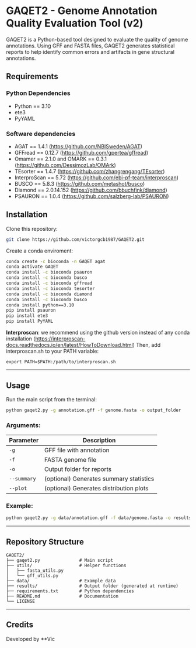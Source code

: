 # GAQET2 - Genome Annotation Quality Evaluation Tool (v2)

GAQET2 is a Python-based tool designed to evaluate the quality of genome annotations. Using GFF and FASTA files, GAQET2 generates statistical reports to help identify common errors and artifacts in gene structural annotations.


## Requirements

### Python Dependencies

- Python == 3.10
- ete3
- PyYAML

### Software dependencies
- AGAT == 1.4.1 (https://github.com/NBISweden/AGAT)
- GFFread == 0.12.7 (https://github.com/gpertea/gffread)
- Omamer == 2.1.0 and OMARK == 0.3.1 (https://github.com/DessimozLab/OMArk)
- TEsorter == 1.4.7 (https://github.com/zhangrengang/TEsorter)
- InterproScan == 5.72 (https://github.com/ebi-pf-team/interproscan)
- BUSCO == 5.8.3 (https://github.com/metashot/busco)
- Diamond == 2.0.14.152 (https://github.com/bbuchfink/diamond)
- PSAURON == 1.0.4 (https://github.com/salzberg-lab/PSAURON)

## Installation

Clone this repository:

```bash
git clone https://github.com/victorgcb1987/GAQET2.git
```

Create a conda enviroment:

```bash
conda create -c bioconda -n GAQET agat
conda activate GAQET
conda install -c bioconda psauron
conda install -c bioconda busco
conda install -c bioconda gffread
conda install -c bioconda tesorter
conda install -c bioconda diamond
conda install -c bioconda busco
conda install python==3.10
pip install psauron
pip install ete3
pip install PyYAML
```

**Interproscan**: we recommend using the github version instead of any conda installation (https://interproscan-docs.readthedocs.io/en/latest/HowToDownload.html)
Then, add interproscan.sh to your PATH variable:

`export PATH=$PATH:/path/to/interproscan.sh`

---

## Usage

Run the main script from the terminal:

```bash
python gaqet2.py -g annotation.gff -f genome.fasta -o output_folder
```

### Arguments:

| Parameter     | Description                                  |
|---------------|----------------------------------------------|
| `-g`          | GFF file with annotation                     |
| `-f`          | FASTA genome file                            |
| `-o`          | Output folder for reports                    |
| `--summary`   | (optional) Generates summary statistics       |
| `--plot`      | (optional) Generates distribution plots       |

### Example:

```bash
python gaqet2.py -g data/annotation.gff -f data/genome.fasta -o results/ --summary --plot
```

---

## Repository Structure

```
GAQET2/
├── gaqet2.py               # Main script
├── utils/                  # Helper functions
│   ├── fasta_utils.py
│   └── gff_utils.py
├── data/                   # Example data
├── results/                # Output folder (generated at runtime)
├── requirements.txt        # Python dependencies
├── README.md               # Documentation
└── LICENSE
```

---

## Credits

Developed by **Vic
